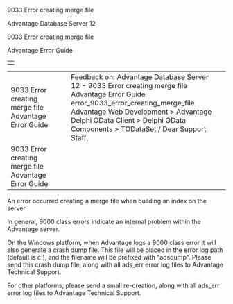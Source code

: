 9033 Error creating merge file




Advantage Database Server 12  

9033 Error creating merge file

Advantage Error Guide

|  |
| --- |
|  |

|  |  |  |  |  |
| --- | --- | --- | --- | --- |
| 9033 Error creating merge file  Advantage Error Guide |  |  | Feedback on: Advantage Database Server 12 - 9033 Error creating merge file Advantage Error Guide error\_9033\_error\_creating\_merge\_file Advantage Web Development > Advantage Delphi OData Client > Delphi OData Components > TODataSet / Dear Support Staff, |  |
| 9033 Error creating merge file  Advantage Error Guide |  |  |  |  |

An error occurred creating a merge file when building an index on the server.

In general, 9000 class errors indicate an internal problem within the Advantage server.

On the Windows platform, when Advantage logs a 9000 class error it will also generate a crash dump file. This file will be placed in the error log path (default is c:\), and the filename will be prefixed with "adsdump". Please send this crash dump file, along with all ads\_err error log files to Advantage Technical Support.

For other platforms, please send a small re-creation, along with all ads\_err error log files to Advantage Technical Support.
